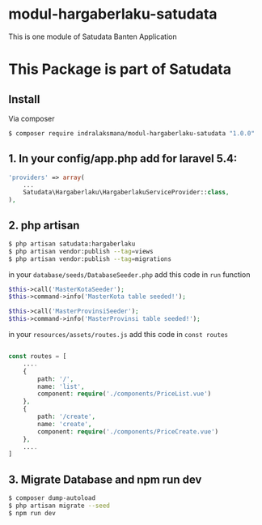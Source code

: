 # modul-hargaberlaku-satudata
This is one module of Satudata Banten Application

This Package is part of Satudata
================================

## Install
Via composer
``` bash
$ composer require indralaksmana/modul-hargaberlaku-satudata "1.0.0"
```

## 1. In your config/app.php add for laravel 5.4:

``` php
'providers' => array(
    ...
    Satudata\Hargaberlaku\HargaberlakuServiceProvider::class,
),
```

## 2. php artisan
``` bash
$ php artisan satudata:hargaberlaku
$ php artisan vendor:publish --tag=views
$ php artisan vendor:publish --tag=migrations
```

in your `database/seeds/DatabaseSeeder.php` add this code in `run` function
``` php
$this->call('MasterKotaSeeder');
$this->command->info('MasterKota table seeded!');

$this->call('MasterProvinsiSeeder');
$this->command->info('MasterProvinsi table seeded!');
```

in your `resources/assets/routes.js` add this code in `const routes`
``` php

const routes = [
    ....
	{
        path: '/',
        name: 'list',
        component: require('./components/PriceList.vue')
    },
    {
        path: '/create',
        name: 'create',
        component: require('./components/PriceCreate.vue')
    },
    ....
]    
```

## 3. Migrate Database and npm run dev
``` bash
$ composer dump-autoload
$ php artisan migrate --seed
$ npm run dev
```